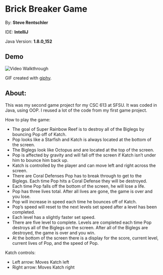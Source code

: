 # Brick Breaker Game

By: **Steve Rentschler**

IDE: **IntelliJ**

Java Version: **1.8.0_152**

## Demo 

<img src='https://media.giphy.com/media/jUzczjUQDShWAcWOX3/giphy.gif' width='' alt='Video Walkthrough' />

GIF created with [giphy](https://giphy.com).

## About:

This was my second game project for my CSC 613 at SFSU. It was coded in Java, using OOP. I reused a lot of the code from my first game project.

How to play the game:

* The goal of Super Rainbow Reef is to destroy all of the Biglegs by bouncing Pop off of Katch.
* Pop looks like a Starfish and Katch is always located at the bottom of the screen.
* The Biglegs look like Octopus and are located at the top of the screen.
* Pop is affected by gravity and will fall off the screen if Katch isn’t under him to bounce him back up.
* Katch is controlled by the player and can move left and right across the screen. 
* There are Coral Defenses Pop has to break through to get to the Biglegs. Each time Pop hits a Coral Defense they will be destroyed. 
* Each time Pop falls off the bottom of the screen, he will lose a life. 
* Pop has three lives total. After all lives are gone, the game is over and you lose.
* Pop will increase in speed each time he bounces off of Katch.
* Pop’s speed will reset to the next levels set speed after a level has been completed.
* Each level has a slightly faster set speed.
* There are five level to complete. Levels are completed each time Pop destroys all of the Biglegs on the screen. After all of the Biglegs are destroyed, the game is over and you win.
* At the bottom of the screen there is a display for the score, current level, current lives of Pop, and the speed of Pop.

Katch controls:

* Left arrow: Moves Katch left
* Right arrow: Moves Katch right

